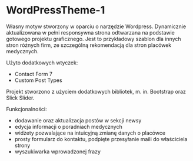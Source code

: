 # WordPressTheme-1
Własny motyw stworzony w oparciu o narzędzie Wordpress. Dynamicznie aktualizowana w pełni responsywna strona odtwarzana na podstawie gotowego projektu graficznego.
Jest to przykładowy szablon dla innych stron różnych firm, ze szczególną rekomendacją dla stron placówek medycznych.
  
Użyto dodatkowych wtyczek:  
- Contact Form 7  
- Custom Post Types  
  
Projekt stworzono z użyciem dodatkowych bibliotek, m. in. Bootstrap oraz Slick Slider.  

Funkcjonalności:
- dodawanie oraz aktualizacja postów w sekcji newsy  
- edycja informacji o poradniach medycznych
- widżety pozwalające na intuicyjną zmianę danych o placówce  
- prosty formularz do kontaktu, podpięte przesyłanie maili do właściciela strony  
- wyszukiwarka wprowadzonej frazy

